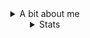 <div align="center">
  <details>
    <summary>A bit about me</summary>
    <h4>
      look at my <a href="https://zerocool.nekoweb.org">website</a> !!</br>
      she/they/it/pup + any neos</br>
      My Discord is: <code>z3roco01</code></br>
      I like low level programming in c and assembly and some java.
    </h4>
  </details>
  
  <details>
    <summary>Stats</summary>
    <img src="https://komarev.com/ghpvc/?username=z3roco01&color=brightgreen&style=flat-square"> </br></br>
    <img src="https://github-readme-stats.vercel.app/api?username=z3roco01&show_icons=true&theme=transparent" width=350>
    <img src="https://github-readme-stats.vercel.app/api/top-langs/?username=z3roco01&layout=compact&theme=transparent" width=350>
  </details>
  <br>
</div>

